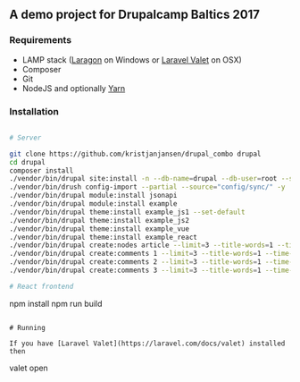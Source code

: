 ## A demo project for Drupalcamp Baltics 2017

### Requirements

* LAMP stack ([Laragon](https://laragon.org/) on Windows or [Laravel Valet](https://laravel.com/docs/valet) on OSX)
* Composer
* Git
* NodeJS and optionally [Yarn](https://yarnpkg.com/en/docs/install) 

### Installation

```sh

# Server

git clone https://github.com/kristjanjansen/drupal_combo drupal
cd drupal
composer install
./vendor/bin/drupal site:install -n --db-name=drupal --db-user=root --site-name=drupal --site-mail=drupal@drupal.com --account-name=drupal --account-mail=drupal@drupal.com --account-pass=drupal --force standard
./vendor/bin/drush config-import --partial --source="config/sync/" -y
./vendor/bin/drupal module:install jsonapi
./vendor/bin/drupal module:install example
./vendor/bin/drupal theme:install example_js1 --set-default
./vendor/bin/drupal theme:install example_js2
./vendor/bin/drupal theme:install example_vue
./vendor/bin/drupal theme:install example_react
./vendor/bin/drupal create:nodes article --limit=3 --title-words=1 --time-range=5
./vendor/bin/drupal create:comments 1 --limit=3 --title-words=1 --time-range=5
./vendor/bin/drupal create:comments 2 --limit=3 --title-words=1 --time-range=5
./vendor/bin/drupal create:comments 3 --limit=3 --title-words=1 --time-range=5

# React frontend

```
npm install
npm run build
```

# Running

If you have [Laravel Valet](https://laravel.com/docs/valet) installed then 

```
valet open
```

